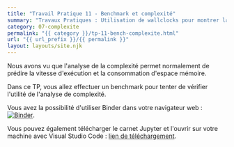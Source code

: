 ```yaml
---
title: "Travail Pratique 11 - Benchmark et complexité"
summary: "Travaux Pratiques : Utilisation de wallclocks pour montrer la corrélation entre complexité d'algorithme et temps d'exécution sur quelques exemples représentatifs."
category: 07-complexite
permalink: "{{ category }}/tp-11-bench-complexite.html"
url: "{{ url_prefix }}/{{ permalink }}"
layout: layouts/site.njk
---
```


Nous avons vu que l'analyse de la complexité permet normalement de prédire la vitesse d'exécution et la consommation d'espace mémoire.

Dans ce TP, vous allez effectuer un benchmark pour tenter de vérifier l'utilité de l'analyse de complexité.

Vous avez la possibilité d'utiliser Binder dans votre navigateur web : <a href="https://mybinder.org/v2/gh/loic-yvonnet/algo-appliquee/main?filepath=cours%2F07-complexite%2Fwork-assignment-15.ipynb"><img class="inline" src="https://mybinder.org/badge_logo.svg" alt="Binder"></a>.

Vous pouvez également télécharger le carnet Jupyter et l'ouvrir sur votre machine avec Visual Studio Code : <a href="./work-assignment-15.ipynb" download="tp-11.ipynb">lien de téléchargement</a>.